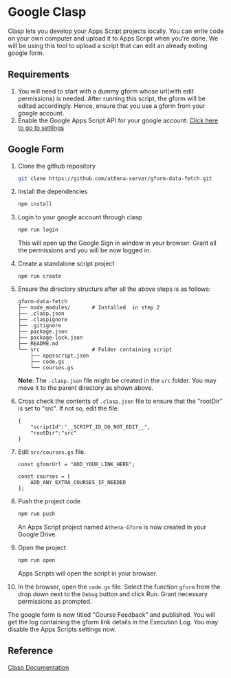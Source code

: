 # Google Clasp
Clasp lets you develop your Apps Script projects locally. You can write code on your own computer and upload it to Apps Script when you're done. We will be using this tool to upload a script that can edit an already exiting google form.


## Requirements

1. You will need to start with a dummy gform whose url(with edit permissions) is needed. After running this script, the gform will be edited accordingly. Hence, ensure that you use a gform from your google account. 
2. Enable the Google Apps Script API for your google account: [Click here to go to settings](https://script.google.com/home/usersettings)


## Google Form
1.  Clone the github repository
    ```bash
    git clone https://github.com/athena-server/gform-data-fetch.git
    ```
1. Install the dependencies
    ```bash
    npm install 
    ```

1.  Login to your google account through clasp
    ```bash
    npm run login
    ```
    This will open up the Google Sign in window in your browser. Grant all the permissions and you will be now logged in.

1.  Create a standalone script project
    ```
    npm run create
    ```

1.  Ensure the directory structure after all the above steps is as follows:

    ```plaintext
    gform-data-fetch
    ├── node_modules/       # Installed  in step 2
    ├── .clasp.json
    ├── .claspignore
    ├── .gitignore
    ├── package.json
    ├── package-lock.json
    ├── README.md
    └── src                 # Folder containing script
        ├── appsscript.json
        ├── code.gs
        └── courses.gs

    ```
    **Note**: The `.clasp.json` file might be created in the `src` folder. You may move it to the parent directory as shown above.

1.  Cross check the contents of `.clasp.json` file to ensure that the "rootDir" is set to "src". If not so, edit the file.
    ```
    {
        "scriptId":"__SCRIPT_ID_DO_NOT_EDIT__",
        "rootDir":"src"
    }

    ```
1.  Edit `src/courses.gs` file.
    ```
    const gfomrUrl = "ADD_YOUR_LINK_HERE";

    const courses = [
        ADD_ANY_EXTRA_COURSES_IF_NEEDED
    ];
    ```
1.  Push the project code
    ```bash
    npm run push
    ```
    An Apps Script project named `Athena-Gform` is now created in your Google Drive.

1.  Open the project
    ```bash
    npm run open
    ```
    Apps Scripts will open the script in your browser.
1.  In the browser, open the `code.gs` file. Select the function `gform` from the drop down next to the `Debug` button and click Run. Grant necessary permissions as prompted.

The google form is now titled "Course Feedback" and published. You will get the log containing the gform link details in the Execution Log. You may disable the Apps Scripts settings now.


## Reference

[Clasp Documentation](https://www.npmjs.com/package/@google/clasp)

